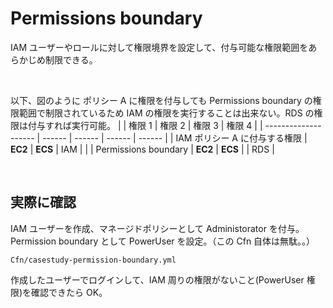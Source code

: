 # Permissions boundary

IAM ユーザーやロールに対して権限境界を設定して、付与可能な権限範囲をあらかじめ制限できる。<br>

<br>

以下、図のように ポリシー A に権限を付与しても Permissions boundary の権限範囲で制限されているため IAM の権限を実行することは出来ない。RDS の権限は付与すれば実行可能。
| | 権限 1 | 権限 2 | 権限 3 | 権限 4 |
| -------------------- | ------ | ------ | ------ | ------ |
| IAM ポリシー A に付与する権限 | **EC2** | **ECS** | IAM | |
| Permissions boundary | **EC2** | **ECS** | | RDS |

<br>

## 実際に確認

IAM ユーザーを作成、マネージドポリシーとして Administorator を付与。<br>
Permission boundary として PowerUser を設定。（この Cfn 自体は無駄。。）

```
Cfn/casestudy-permission-boundary.yml
```

作成したユーザーでログインして、IAM 周りの権限がないこと(PowerUser 権限)を確認できたら OK。
